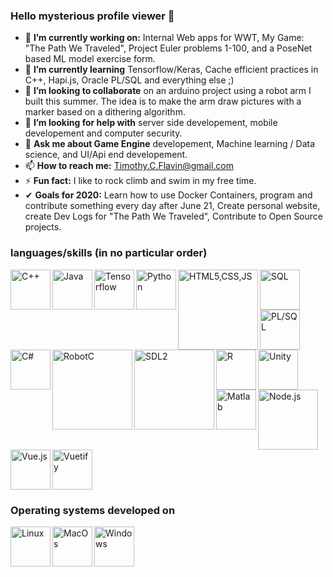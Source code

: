### Hello mysterious profile viewer 👋

- 🔭 **I’m currently working on:** Internal Web apps for WWT, My Game: "The Path We Traveled", Project Euler problems 1-100, and a PoseNet based ML model exercise form.
- 🌱 **I’m currently learning** Tensorflow/Keras, Cache efficient practices in C++, Hapi.js, Oracle PL/SQL and everything else ;)
- 👯 **I’m looking to collaborate** on an arduino project using a robot arm I built this summer. The idea is to make the arm draw pictures with a marker based on a dithering algorithm.
- 🤔 **I’m looking for help with** server side developement, mobile developement and computer security.
- 💬 **Ask me about Game Engine** developement, Machine learning / Data science, and UI/Api end developement.
- 📫 **How to reach me:** Timothy.C.Flavin@gmail.com
- ⚡ **Fun fact:** I like to rock climb and swim in my free time. 
- ✔  **Goals for 2020:** Learn how to use Docker Containers, program and contribute something every day after June 21, Create personal website, create Dev Logs for "The Path We Traveled", Contribute to Open Source projects.

### languages/skills (in no particular order)
<img alt="C++" src="https://user-images.githubusercontent.com/42747200/46140125-da084900-c26d-11e8-8ea7-c45ae6306309.png" alt="C++" width=64 align="left"/>
<img alt="Java" src="https://cdn.iconscout.com/icon/free/png-256/java-23-225999.png" width=64 align="left"/>
<img alt="Tensorflow" src="https://miro.medium.com/max/3150/1*iDQvKoz7gGHc6YXqvqWWZQ.png" width=64 align="left"/>
<img alt="Python" src="https://cdn3.iconfinder.com/data/icons/logos-and-brands-adobe/512/267_Python-512.png" width=64 align="left"/>
<img alt="HTML5,CSS,JS" src="https://user-images.githubusercontent.com/30186107/29488525-f55a69d0-84da-11e7-8a39-5476f663b5eb.png" width=128 align="left"/>
<img alt="SQL" src="https://image.flaticon.com/icons/png/512/29/29165.png" width=64 align="left"/>
<img alt="PL/SQL" src="https://my.trocaire.edu/app/uploads/2016/12/pl-sql.png" width=64 align="left"/>
<img alt="C#" src="https://upload.wikimedia.org/wikipedia/commons/thumb/7/7a/C_Sharp_logo.svg/1200px-C_Sharp_logo.svg.png" width=64 align="left"/>
<img alt="Unity" src="https://cdn4.iconfinder.com/data/icons/logos-brands-5/24/unity-512.png" width=64/>
<img alt="RobotC" src="https://renegaderobotics.org/wp-content/uploads/ROBOTC-logo-larger-e1500138348470.png" width=128 align="left"/>
<img alt="SDL2" src="https://matthewstyles.com/wp-content/uploads/2018/03/Sdl-logo.png" width=128 align="left"/>
<img alt="R" src="https://cdn.iconscout.com/icon/free/png-256/r-5-283170.png" width=64 align="left"/>
<img alt="Matlab" src="https://upload.wikimedia.org/wikipedia/commons/2/21/Matlab_Logo.png" width=64 align="left"/>
<img alt="Node.js" src="https://icon-library.com/images/node-icon/node-icon-21.jpg" width=96 align="left"/>
<img alt="Vue.js" src="https://cdn.iconscout.com/icon/free/png-512/vue-282497.png" width=64 align="left"/>
<img alt="Vuetify" src="https://res.cloudinary.com/confidante/image/upload/v1520961320/logo_ew2tpg.png" width=64/>
<h3>Operating systems developed on</h3>
<img alt="Linux" src="https://cdn3.iconfinder.com/data/icons/logos-brands-3/24/logo_brand_brands_logos_linux-512.png" width=64 align="left"/>
<img alt="MacOs" src="https://cdn.osxdaily.com/wp-content/uploads/2013/11/finder.png" width=64 align="left"/>
<img alt="Windows" src="https://icons-for-free.com/iconfiles/png/512/windows+icon-1320183248795058577.png" width=64 align="left"/>
